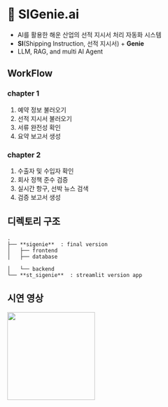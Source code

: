 # 🚢 SIGenie.ai
- AI를 활용한 해운 산업의 선적 지시서 처리 자동화 시스템
- **SI**(Shipping Instruction, 선적 지시서) + **Genie**
- LLM, RAG, and multi AI Agent

## WorkFlow
### **chapter 1**

1. 예약 정보 불러오기
2. 선적 지시서 불러오기
3. 서류 완전성 확인
4. 요약 보고서 생성

### **chapter 2**

1. 수출자 및 수입자 확인
2. 회사 정책 준수 검증
3. 실시간 항구, 선박 뉴스 검색
4. 검증 보고서 생성

## 디렉토리 구조
```
.  
├── **sigenie**  : final version   
│   ├── frontend  
│   ├── database

│   └── backend  
└── **st_sigenie**  : streamlit version app   
```

## 시연 영상
<img src="https://github.com/user-attachments/assets/baa49b07-489a-45d2-889f-be9c0199ef34" width="200" height="200"/>
